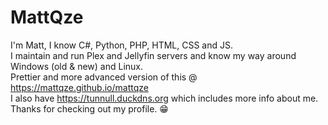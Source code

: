 # MattQze
I'm Matt, I know C#, Python, PHP, HTML, CSS and JS.<br>I maintain and run Plex and Jellyfin servers and know my way around Windows (old & new) and Linux.<br>Prettier and more advanced version of this @ https://mattqze.github.io/mattqze<br>I also have https://tunnull.duckdns.org which includes more info about me. <br>Thanks for checking out my profile. 😁
